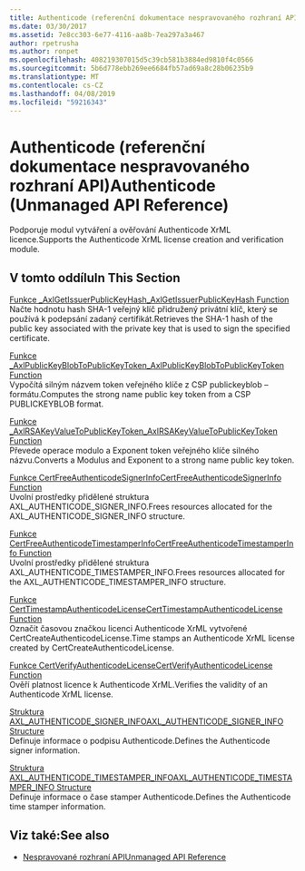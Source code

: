 ```yaml
---
title: Authenticode (referenční dokumentace nespravovaného rozhraní API)
ms.date: 03/30/2017
ms.assetid: 7e8cc303-6e77-4116-aa8b-7ea297a3a467
author: rpetrusha
ms.author: ronpet
ms.openlocfilehash: 408219307015d5c39cb581b3884ed9810f4c0566
ms.sourcegitcommit: 5b6d778ebb269ee6684fb57ad69a8c28b06235b9
ms.translationtype: MT
ms.contentlocale: cs-CZ
ms.lasthandoff: 04/08/2019
ms.locfileid: "59216343"
---
```

# <a name="authenticode-unmanaged-api-reference"></a><span data-ttu-id="49e38-102">Authenticode (referenční dokumentace nespravovaného rozhraní API)</span><span class="sxs-lookup"><span data-stu-id="49e38-102">Authenticode (Unmanaged API Reference)</span></span>
<span data-ttu-id="49e38-103">Podporuje modul vytváření a ověřování Authenticode XrML licence.</span><span class="sxs-lookup"><span data-stu-id="49e38-103">Supports the Authenticode XrML license creation and verification module.</span></span>  
  
## <a name="in-this-section"></a><span data-ttu-id="49e38-104">V tomto oddílu</span><span class="sxs-lookup"><span data-stu-id="49e38-104">In This Section</span></span>  
 [<span data-ttu-id="49e38-105">Funkce _AxlGetIssuerPublicKeyHash</span><span class="sxs-lookup"><span data-stu-id="49e38-105">_AxlGetIssuerPublicKeyHash Function</span></span>](../../../../docs/framework/unmanaged-api/authenticode/axlgetissuerpublickeyhash-function.md)  
 <span data-ttu-id="49e38-106">Načte hodnotu hash SHA-1 veřejný klíč přidružený privátní klíč, který se používá k podepsání zadaný certifikát.</span><span class="sxs-lookup"><span data-stu-id="49e38-106">Retrieves the SHA-1 hash of the public key associated with the private key that is used to sign the specified certificate.</span></span>  
  
 [<span data-ttu-id="49e38-107">Funkce _AxlPublicKeyBlobToPublicKeyToken</span><span class="sxs-lookup"><span data-stu-id="49e38-107">_AxlPublicKeyBlobToPublicKeyToken Function</span></span>](../../../../docs/framework/unmanaged-api/authenticode/axlpublickeyblobtopublickeytoken-function.md)  
 <span data-ttu-id="49e38-108">Vypočítá silným názvem token veřejného klíče z CSP publickeyblob – formátu.</span><span class="sxs-lookup"><span data-stu-id="49e38-108">Computes the strong name public key token from a CSP PUBLICKEYBLOB format.</span></span>  
  
 [<span data-ttu-id="49e38-109">Funkce _AxlRSAKeyValueToPublicKeyToken</span><span class="sxs-lookup"><span data-stu-id="49e38-109">_AxlRSAKeyValueToPublicKeyToken Function</span></span>](../../../../docs/framework/unmanaged-api/authenticode/axlrsakeyvaluetopublickeytoken-function.md)  
 <span data-ttu-id="49e38-110">Převede operace modulo a Exponent token veřejného klíče silného názvu.</span><span class="sxs-lookup"><span data-stu-id="49e38-110">Converts a Modulus and Exponent to a strong name public key token.</span></span>  
  
 [<span data-ttu-id="49e38-111">Funkce CertFreeAuthenticodeSignerInfo</span><span class="sxs-lookup"><span data-stu-id="49e38-111">CertFreeAuthenticodeSignerInfo Function</span></span>](../../../../docs/framework/unmanaged-api/authenticode/certfreeauthenticodesignerinfo-function.md)  
 <span data-ttu-id="49e38-112">Uvolní prostředky přidělené struktura AXL_AUTHENTICODE_SIGNER_INFO.</span><span class="sxs-lookup"><span data-stu-id="49e38-112">Frees resources allocated for the AXL_AUTHENTICODE_SIGNER_INFO structure.</span></span>  
  
 [<span data-ttu-id="49e38-113">Funkce CertFreeAuthenticodeTimestamperInfo</span><span class="sxs-lookup"><span data-stu-id="49e38-113">CertFreeAuthenticodeTimestamperInfo Function</span></span>](../../../../docs/framework/unmanaged-api/authenticode/certfreeauthenticodetimestamperinfo-function.md)  
 <span data-ttu-id="49e38-114">Uvolní prostředky přidělené struktura AXL_AUTHENTICODE_TIMESTAMPER_INFO.</span><span class="sxs-lookup"><span data-stu-id="49e38-114">Frees resources allocated for the AXL_AUTHENTICODE_TIMESTAMPER_INFO structure.</span></span>  
  
 [<span data-ttu-id="49e38-115">Funkce CertTimestampAuthenticodeLicense</span><span class="sxs-lookup"><span data-stu-id="49e38-115">CertTimestampAuthenticodeLicense Function</span></span>](../../../../docs/framework/unmanaged-api/authenticode/certtimestampauthenticodelicense-function.md)  
 <span data-ttu-id="49e38-116">Označit časovou značkou licenci Authenticode XrML vytvořené CertCreateAuthenticodeLicense.</span><span class="sxs-lookup"><span data-stu-id="49e38-116">Time stamps an Authenticode XrML license created by CertCreateAuthenticodeLicense.</span></span>  
  
 [<span data-ttu-id="49e38-117">Funkce CertVerifyAuthenticodeLicense</span><span class="sxs-lookup"><span data-stu-id="49e38-117">CertVerifyAuthenticodeLicense Function</span></span>](../../../../docs/framework/unmanaged-api/authenticode/certverifyauthenticodelicense-function.md)  
 <span data-ttu-id="49e38-118">Ověří platnost licence k Authenticode XrML.</span><span class="sxs-lookup"><span data-stu-id="49e38-118">Verifies the validity of an Authenticode XrML license.</span></span>  
  
 [<span data-ttu-id="49e38-119">Struktura AXL_AUTHENTICODE_SIGNER_INFO</span><span class="sxs-lookup"><span data-stu-id="49e38-119">AXL_AUTHENTICODE_SIGNER_INFO Structure</span></span>](../../../../docs/framework/unmanaged-api/authenticode/axl-authenticode-signer-info-structure.md)  
 <span data-ttu-id="49e38-120">Definuje informace o podpisu Authenticode.</span><span class="sxs-lookup"><span data-stu-id="49e38-120">Defines the Authenticode signer information.</span></span>  
  
 [<span data-ttu-id="49e38-121">Struktura AXL_AUTHENTICODE_TIMESTAMPER_INFO</span><span class="sxs-lookup"><span data-stu-id="49e38-121">AXL_AUTHENTICODE_TIMESTAMPER_INFO Structure</span></span>](../../../../docs/framework/unmanaged-api/authenticode/axl-authenticode-timestamper-info-structure.md)  
 <span data-ttu-id="49e38-122">Definuje informace o čase stamper Authenticode.</span><span class="sxs-lookup"><span data-stu-id="49e38-122">Defines the Authenticode time stamper information.</span></span>  
  
## <a name="see-also"></a><span data-ttu-id="49e38-123">Viz také:</span><span class="sxs-lookup"><span data-stu-id="49e38-123">See also</span></span>

- [<span data-ttu-id="49e38-124">Nespravované rozhraní API</span><span class="sxs-lookup"><span data-stu-id="49e38-124">Unmanaged API Reference</span></span>](../../../../docs/framework/unmanaged-api/index.md)
